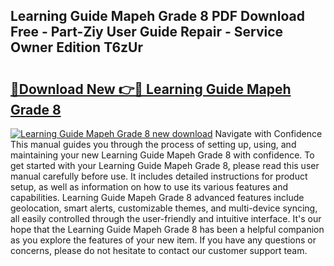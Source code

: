## Learning Guide Mapeh Grade 8 PDF Download Free - Part-Ziy User Guide Repair - Service Owner Edition T6zUr

# <h2><a href="http://bc92720.oget.top/?id=Learning+Guide+Mapeh+Grade+8">🔗Download New 👉🔴 Learning Guide Mapeh Grade 8</a></h2>

[![Learning Guide Mapeh Grade 8 new download](https://i.imgur.com/5g1atiW.png)](http://bc92720.oget.top/?id=Learning+Guide+Mapeh+Grade+8)
Navigate with Confidence This manual guides you through the process of setting up, using, and maintaining your new Learning Guide Mapeh Grade 8 with confidence. To get started with your Learning Guide Mapeh Grade 8, please read this user manual carefully before use. It includes detailed instructions for product setup, as well as information on how to use its various features and capabilities. Learning Guide Mapeh Grade 8 advanced features include geolocation, smart alerts, customizable themes, and multi-device syncing, all easily controlled through the user-friendly and intuitive interface. It's our hope that the Learning Guide Mapeh Grade 8 has been a helpful companion as you explore the features of your new item. If you have any questions or concerns, please do not hesitate to contact our customer support team.
